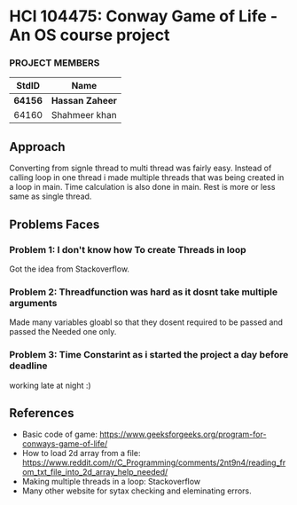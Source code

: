 # HCI 104475: Conway Game of Life - An OS course project #
### PROJECT MEMBERS ###
StdID | Name
------------ | -------------
**64156** | **Hassan Zaheer** <!--this is the group leader in bold-->
64160 | Shahmeer khan
<!-- Replace name and student ids with acutally group member names and ids-->
## Approach ##
Converting from signle thread to multi thread was fairly easy.
Instead of calling loop in one thread i made multiple threads that was being created in a loop in main.
Time calculation is also done in main.
Rest is more or less same as single thread.

## Problems Faces ##

### Problem 1: I don't know how To create Threads in loop ###
Got the idea from Stackoverflow.

### Problem 2: Threadfunction was hard as it dosnt take multiple arguments ###
Made many variables gloabl so that they dosent required to be passed and passed the Needed one only.

### Problem 3: Time Constarint as i started the project a day before deadline ###
working late at night :)

## References ##
- Basic code of game: https://www.geeksforgeeks.org/program-for-conways-game-of-life/
- How to load 2d array from a file: https://www.reddit.com/r/C_Programming/comments/2nt9n4/reading_from_txt_file_into_2d_array_help_needed/
- Making multiple threads in a loop: Stackoverflow
- Many other website for sytax checking and eleminating errors.
